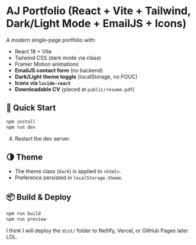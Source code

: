 # AJ Portfolio (React + Vite + Tailwind, Dark/Light Mode + EmailJS + Icons)

A modern single-page portfolio with:
- React 18 + Vite
- Tailwind CSS (dark mode via class)
- Framer Motion animations
- **EmailJS contact form** (no backend)
- **Dark/Light theme toggle** (localStorage, no FOUC)
- **Icons via `lucide-react`**
- **Downloadable CV** (placed at `public/resume.pdf`)

## 🚀 Quick Start
```bash
npm install
npm run dev
```

4. Restart the dev server.

## 🌗 Theme
- The theme class (`dark`) is applied to `<html>`.
- Preference persisted in `localStorage.theme`.

## 📦 Build & Deploy
```bash
npm run build
npm run preview
```
 I think I will deploy the `dist/` folder to Netlify, Vercel, or GitHub Pages later LOL.
